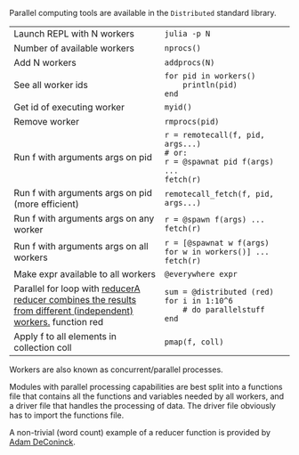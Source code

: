 Parallel computing tools are available in the `Distributed` standard library.

|                                                                                                                                                              |                                                                                                   |
| ------------------------------------------------------------------------------------------------------------------------------------------------------------ | ------------------------------------------------------------------------------------------------- |
| Launch REPL with N workers                                                                                                                                   | `julia -p N`                                                                                      |
| Number of available workers                                                                                                                                  | `nprocs()`                                                                                        |
| Add N workers                                                                                                                                                | `addprocs(N)`                                                                                     |
| See all worker ids                                                                                                                                           | `for pid in workers()`<br>`    println(pid)`<br>`end`                                             |
| Get id of executing worker                                                                                                                                   | `myid()`                                                                                          |
| Remove worker                                                                                                                                                | `rmprocs(pid)`                                                                                    |
| Run f with arguments args on pid                                                                                                                             | `r = remotecall(f, pid, args...)`<br>`# or:`<br>`r = @spawnat pid f(args)`<br>`...`<br>`fetch(r)` |
| Run f with arguments args on pid (more efficient)                                                                                                            | `remotecall_fetch(f, pid, args...)`                                                               |
| Run f with arguments args on any worker                                                                                                                      | `r = @spawn f(args) ... fetch(r)`                                                                 |
| Run f with arguments args on all workers                                                                                                                     | `r = [@spawnat w f(args) for w in workers()] ... fetch(r)`                                        |
| Make expr available to all workers                                                                                                                           | `@everywhere expr`                                                                                |
| Parallel for loop with <a class="tooltip" href="#">reducer<span>A reducer combines the results from different (independent) workers.</span></a> function red | `sum = @distributed (red) for i in 1:10^6`<br>`    # do parallelstuff`<br>`end`                   |
| Apply f to all elements in collection coll                                                                                                                   | `pmap(f, coll)`                                                                                   |

Workers are also known as concurrent/parallel processes.

Modules with parallel processing capabilities are best split into a
functions file that contains all the functions and variables needed by
all workers, and a driver file that handles the processing of data. The
driver file obviously has to import the functions file.

A non-trivial (word count) example of a reducer function is provided by
[Adam DeConinck](https://blog.ajdecon.org/parallel-word-count-with-julia-an-interesting).
